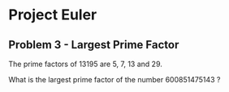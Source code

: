 # Project Euler

## Problem 3 - Largest Prime Factor

The prime factors of 13195 are 5, 7, 13 and 29.

What is the largest prime factor of the number 600851475143 ?
